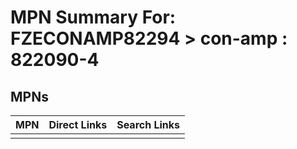 



# MPN Summary For: FZECONAMP82294 > con-amp : 822090-4

## MPNs
  

|MPN|Direct Links|Search Links|
| :--- | :--- | :--- |
||||
